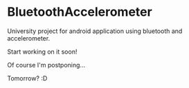 BluetoothAccelerometer
======================

University project for android application using bluetooth and accelerometer.

Start working on it soon!

Of course I'm postponing...

Tomorrow? :D